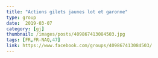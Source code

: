 ```yaml
---
title: "Actions gilets jaunes lot et garonne"
type: group
date:  2019-03-07
category: [gj]
thumbnail: /images/posts/409867413084503.jpg
tags: [FR,FR-NAQ,47]
link: https://www.facebook.com/groups/409867413084503/
---
```

